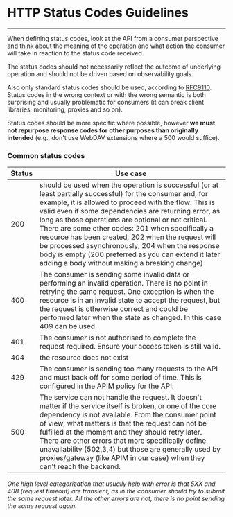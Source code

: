 # HTTP Status Codes Guidelines

---

When defining status codes, look at the API from a consumer perspective and think about the meaning of the operation and what action the consumer will take in reaction to the status code received.

The status codes should not necessarily reflect the outcome of underlying operation and should not be driven based on observability goals.

Also only standard status codes should be used, according to [RFC9110](https://www.rfc-editor.org/rfc/rfc9110.html). Status codes in the wrong context or with the wrong semantic is both surprising and usually problematic for consumers (it can break client libraries, monitoring, proxies and so on).

Status codes should be more specific where possible, however **we must not repurpose response codes for other purposes than originally intended** (e.g., don't use WebDAV extensions where a 500 would suffice).



### Common status codes

| Status | Use case |
| ------ | -------- |
| 200 | should be used when the operation is successful (or at least partially successful) for the consumer and, for example, it is allowed to proceed with the flow. This is valid even if some dependencies are returning error, as long as those operations are optional or not critical. There are some other codes: 201 when specifically a resource has been created, 202 when the request will be processed asynchronously, 204 when the response body is empty (200 preferred as you can extend it later adding a body without making a breaking change) |
| 400 | The consumer is sending some invalid data or performing an invalid operation. There is no point in retrying the same request. One exception is when the resource is in an invalid state to accept the request, but the request is otherwise correct and could be performed later when the state as changed. In this case 409 can be used. |
| 401 | The consumer is not authorised to complete the request required. Ensure your access token is still valid. |
| 404 | the resource does not exist |
| 429 | The consumer is sending too many requests to the API and must back off for some period of time. This is configured in the APIM policy for the API. |
| 500 | The service can not handle the request. It doesn't matter if the service itself is broken, or one of the core dependency is not available. From the consumer point of view, what matters is that the request can not be fulfilled at the moment and they should retry later. There are other errors that more specifically define unavailability (502,3,4) but those are generally used by proxies/gateway (like APIM in our case) when they can't reach the backend. |

_One high level categorization that usually help with error is that 5XX and 408 (request timeout) are transient, as in the consumer should try to submit the same request later. All the other errors are not, there is no point sending the same request again._
